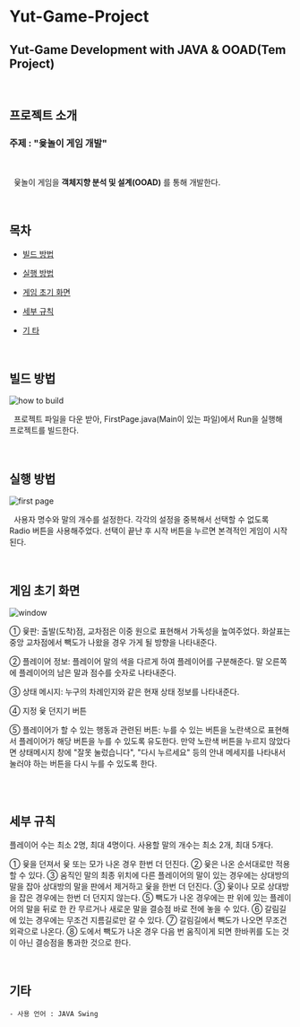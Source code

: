 Yut-Game-Project
================

Yut-Game Development with JAVA & OOAD(Tem Project)
---------------------------------------------------

<br/>

## 프로젝트 소개

### 주제 : "윷놀이 게임 개발"

<br/>

&nbsp;&nbsp;윷놀이 게임을 **객체지향 분석 및 설계(OOAD)** 를 통해 개발한다.

<br/>

## 목차

<!--ts-->

* [빌드 방법](#빌드-방법)

* [실행 방법](#실행-방법)

* [게임 초기 화면](#게임-초기-화면)

* [세부 규칙](#세부-규칙)

* [기 타](#기-타)

<!--te-->

<br/>

## 빌드 방법

![how to build](https://user-images.githubusercontent.com/41741539/58937697-22d5b180-87ae-11e9-80c0-20596f61d92c.png)

&nbsp;&nbsp;프로젝트 파일을 다운 받아, FirstPage.java(Main이 있는 파일)에서 Run을 실행해 프로젝트를 빌드한다.

<br/>

## 실행 방법

![first page](https://user-images.githubusercontent.com/41741539/58937666-0a659700-87ae-11e9-94b4-8e5ec4244dfc.png)

&nbsp;&nbsp;사용자 명수와 말의 개수를 설정한다. 각각의 설정을 중복해서 선택할 수 없도록 Radio 버튼을 사용해주었다. 선택이 끝난 후 시작 버튼을 누르면 본격적인 게임이 시작된다.

<br/>

## 게임 초기 화면

![window](https://user-images.githubusercontent.com/41741539/58938575-1b170c80-87b0-11e9-8421-e6d144bcaffe.png)

① 윷판: 출발(도착)점, 교차점은 이중 원으로 표현해서 가독성을 높여주었다. 화살표는 중앙 교차점에서 빽도가 나왔을 경우 가게 될 방향을 나타내준다.

② 플레이어 정보: 플레이어 말의 색을 다르게 하여 플레이어를 구분해준다. 말 오른쪽에 플레이어의 남은 말과 점수를 숫자로 나타내준다.

③	상태 메시지: 누구의 차례인지와 같은 현재 상태 정보를 나타내준다.

④ 지정 윷 던지기 버튼

⑤ 플레이어가 할 수 있는 행동과 관련된 버튼: 누를 수 있는 버튼을 노란색으로 표현해서 플레이어가 해당 버튼을 누를 수 있도록 유도한다. 만약 노란색 버튼을 누르지 않았다면 상태메시지 창에 "잘못 눌렀습니다", "다시 누르세요" 등의 안내 메세지를 나타내서 눌러야 하는 버튼을 다시 누를 수 있도록 한다.

<br/>



<br/>

## 세부 규칙

플레이어 수는 최소 2명, 최대 4명이다.
사용할 말의 개수는 최소 2개, 최대 5개다.

① 윷을 던져서 윷 또는 모가 나온 경우 한번 더 던진다.
② 윷은 나온 순서대로만 적용할 수 있다.
③	움직인 말의 최종 위치에 다른 플레이어의 말이 있는 경우에는 상대방의 말을 잡아 상대방의 말을 판에서 제거하고 윷을 한번 더 던진다.
③ 윷이나 모로 상대방을 잡은 경우에는 한번 더 던지지 않는다.
⑤ 빽도가 나온 경우에는 판 위에 있는 플레이어의 말을 뒤로 한 칸 무르거나 새로운 말을 결승점 바로 전에 놓을 수 있다.
⑥ 갈림길에 있는 경우에는 무조건 지름길로만 갈 수 있다.
⑦ 갈림길에서 빽도가 나오면 무조건 외곽으로 나온다.
⑧ 도에서 빽도가 나온 경우 다음 번 움직이게 되면 한바퀴를 도는 것이 아닌 결승점을 통과한 것으로 한다.


<br/>

## 기타

```
- 사용 언어 : JAVA Swing
```
